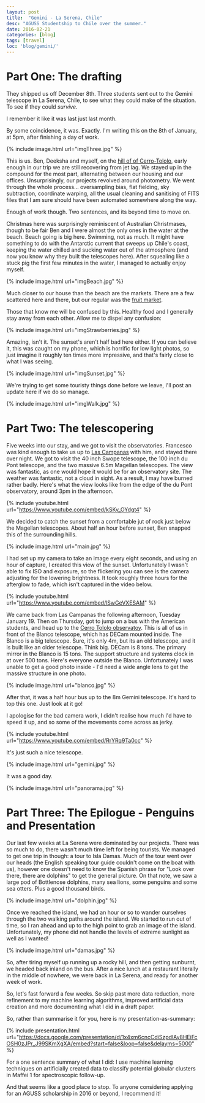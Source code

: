 ```yaml
---
layout: post
title:  "Gemini - La Serena, Chile"
desc: "AGUSS Studentship to Chile over the summer."
date: 2016-02-21
categories: [blog]
tags: [travel]
loc: 'blog/gemini/'
---
```


# Part One: The drafting

They shipped us off December 8th. Three students sent out to the Gemini telescope in La Serena, Chile,
to see what they could make of the situation. To see if they could *survive.*

I remember it like it was last just last month.

By some coincidence, it was. Exactly. I'm writing this on the 8th of January, at 5pm, after finishing a day of work.

{% include image.html url="imgThree.jpg"  %}

This is us. Ben, Deeksha and myself, on the [hill of of Cerro-Tololo](https://www.google.com/maps?q=loc:-29.9160915,-71.2435773), early enough in our trip we are
still recovering from jet lag. We stayed up in the compound for the most part, alternating between our housing and our offices. Unsurprisingly,
our projects revolved around photometry. We went through the whole process... oversampling bias, flat fielding, sky subtraction, coordinate warping,
all the usual cleaning and sanitising of FITS files that I am sure should have been automated somewhere along the way.

Enough of work though. Two sentences, and its beyond time to move on.

Christmas here was surprisingly reminiscent of Australian Christmases, though to be fair Ben and I were almost the only ones in the water at the beach.
Beach going is big here. Swimming, not as much. It might have something to do with the Antarctic current that sweeps up Chile's coast, keeping the water
chilled and sucking water out of the atmosphere (and now you know why they built the telescopes here). After squealing like a stuck pig the first few minutes
in the water, I managed to actually enjoy myself.

{% include image.html url="imgBeach.jpg"  %}

Much closer to our house than the beach are the markets. There are a few scattered here and there, but our regular was the
[fruit market](https://www.google.com/maps/place/29%C2%B054'28.2%22S+71%C2%B014'35.7%22W/@-29.9079777,-71.2444879,468m).

Those that know me will be confused by this. Healthy food and I generally stay away from each other. Allow me to dispel any confusion:

{% include image.html url="imgStrawberries.jpg"  %}

Amazing, isn't it. The sunset's aren't half bad here either. If you can believe it, this was caught on my phone, which is horrific for low light photos,
so just imagine it roughly ten times more impressive, and that's fairly close to what I was seeing.

{% include image.html url="imgSunset.jpg"  %}

We're trying to get some touristy things done before we leave, I'll post an update here if we do so manage.

{% include image.html url="imgWalk.jpg"  %}

# Part Two: The telescopering

Five weeks into our stay, and we got to visit the observatories. 
Francesco was kind enough to take us up to [Las Campanas](https://en.wikipedia.org/wiki/Las_Campanas_Observatory)
 with him, and stayed there over night.
We got to visit the 40 inch Swope telescope, the 100 inch du Pont 
telescope, and the two massive 6.5m Magellan telescopes.
The view was fantastic, as one would hope it would be for an 
observatory site. The weather was fantastic, not a cloud in sight. 
As a result, I may have burned rather badly. Here's what the view 
looks like from the edge of the du Pont observatory, around 3pm 
in the afternoon.


{% include youtube.html url="https://www.youtube.com/embed/kSKv_OYdgt4"  %}

We decided to catch the sunset from a comfortable jut of rock just 
below the Magellan telescopes. About half an hour before sunset, 
Ben snapped this of the surrounding hills.

{% include image.html url="main.jpg"  %}

I had set up my camera to take an image every eight seconds, and 
using an hour of capture, I created this view of the sunset. 
Unfortunately I wasn't able to fix ISO and exposure, so
the flickering you can see is the camera adjusting for the lowering 
brightness. It took roughly three hours for the afterglow to fade, 
which isn't captured in the video below.


{% include youtube.html url="https://www.youtube.com/embed/lSwGeVXESAM"  %}


We came back from Las Campanas the following afternoon, Tuesday 
January 19. Then on Thursday, got to jump on a bus with the American 
students, and head up to the [Cerro Tololo observatoy](https://en.wikipedia.org/wiki/Cerro_Tololo_Inter-American_Observatory).
This is all of us in front of the Blanco telescope, which has 
DECam mounted inside. The Blanco is a big telescope. Sure, it's 
only 4m, but its an old telescope, and it is built like an
older telescope. Think big. DECam is 8 tons. The primary mirror 
in the Blanco is 15 tons. The support structure and systems clock 
in at over 500 tons. Here's everyone outside the Blanco.
Unfortunately I was unable to get a good photo inside - I'd need a 
wide angle lens to get the massive structure in one photo.

{% include image.html url="blanco.jpg"  %}

After that, it was a half hour bus up to the 8m Gemini telescope. 
It's hard to top this one. Just look at it go!

I apologise for the bad camera work, I didn't realise how much 
I'd have to speed it up,
and so some of the movements come across as jerky.


{% include youtube.html url="https://www.youtube.com/embed/RrYRq9Ta0cc"  %}


It's just such a nice telescope.

{% include image.html url="gemini.jpg"  %}

It was a good day.

{% include image.html url="panorama.jpg"  %}

# Part Three: The Epilogue - Penguins and Presentation

Our last few weeks at La Serena were dominated by our projects.
There was so much to do, there wasn't much time left for being tourists.
We managed to get one trip in though: a tour to Isla Damas.
Much of the tour went over our heads (the English speaking tour guide 
couldn't come on the boat with us),
however one doesn't need to know the Spanish phrase for "Look over there, 
there are dolphins" to get the general picture.
On that note, we saw a large pod of Bottlenose dolphins, many sea lions, 
some penguins and some sea otters. Plus a good thousand birds.

{% include image.html url="dolphin.jpg"  %}

Once we reached the island, we had an hour or so to wander ourselves 
through the two walking paths around the island.
We started to run out of time, so I ran ahead and up to the high point 
to grab an image of the island. Unfortunately, my phone did not handle
the levels of extreme sunlight as well as I wanted!

{% include image.html url="damas.jpg"  %}

So, after tiring myself up running up a rocky hill, and then getting 
sunburnt, we headed back inland on the bus. After a nice lunch at a 
restaurant literally in the middle of nowhere, we were back in La 
Serena, and ready for another week of work.

So, let's fast forward a few weeks. So skip past more data reduction, 
more refinement to my machine learning algorithms,
improved artificial data creation and more documenting what I did in a 
draft paper.

So, rather than summarise it for you, here is my presentation-as-summary:

{% include presentation.html url="https://docs.google.com/presentation/d/1x4xm6cncCdiSzpdlAy8HEiFcOSH0zJPr_J99SKmXgXA/embed?start=false&loop=false&delayms=5000"  %}


For a one sentence summary of what I did: I use machine learning 
techniques on artificially created data to classify potential globular 
clusters in Maffei 1 for spectroscopic follow-up.

And that seems like a good place to stop. To anyone considering 
applying for an AGUSS scholarship in 2016 or beyond, I recommend it!
